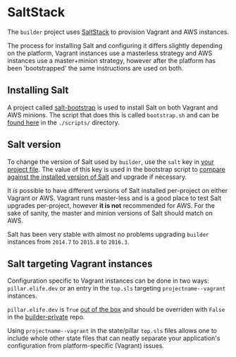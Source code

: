 # SaltStack

The `builder` project uses [SaltStack](https://github.com/saltstack/salt) to provision Vagrant and AWS instances.

The process for installing Salt and configuring it differs slightly depending on the platform, Vagrant instances use a masterless strategy and AWS instances use a master+minion strategy, however after the platform has been 'bootstrapped' the same instructions are used on both.

## Installing Salt

A project called [salt-bootstrap](https://github.com/saltstack/salt-bootstrap) is used to install Salt on both Vagrant and AWS minions. The script that does this is called `bootstrap.sh` and can be [found here](https://github.com/elifesciences/builder/blob/master/scripts/bootstrap.sh) in the `./scripts/` directory.

## Salt version

To change the version of Salt used by `builder`, use the `salt` key in [your project file]( https://github.com/elifesciences/builder/blob/master/projects/example.yaml#L3). The value of this key is used in the bootstrap script to [compare against the installed version of Salt](https://github.com/elifesciences/builder/blob/master/scripts/bootstrap.sh#L29) and upgrade if necessary.

It *is* possible to have different versions of Salt installed per-project on either Vagrant or AWS. Vagrant runs master-less and is a good place to test Salt upgrades per-project, however **it is not** recommended for AWS. For the sake of sanity, the master and minion versions of Salt should match on AWS.

Salt has been very stable with almost no problems upgrading `builder` instances from `2014.7` to `2015.8` to `2016.3`.

## Salt targeting Vagrant instances

Configuration specific to Vagrant instances can be done in two ways: `pillar.elife.dev` or an entry in the `top.sls` targeting `projectname--vagrant` instances.

`pillar.elife.dev` is `True` [out of the box](https://github.com/elifesciences/builder-base-formula/blob/master/pillar/elife.sls#L5) and should be overriden with `False` in the [builder-private](https://github.com/elifesciences/builder-private-example/blob/master/pillar/elife.sls#L7) repo.

Using `projectname--vagrant` in the state/pillar `top.sls` files allows one to include whole other state files that can neatly separate your application's configuration from platform-specific (Vagrant) issues.